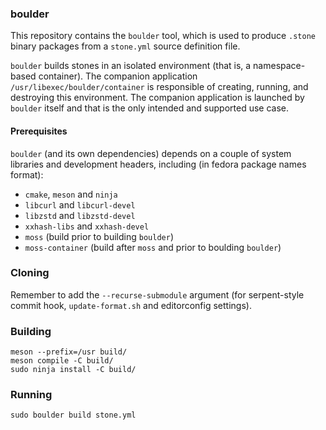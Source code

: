 ### boulder

This repository contains the `boulder` tool, which is used to produce
`.stone` binary packages from a `stone.yml` source definition file.

`boulder` builds stones in an isolated environment (that is, a namespace-based container). The companion application `/usr/libexec/boulder/container` is responsible of creating, running, and destroying this environment. The companion application is launched by `boulder` itself and that is the only intended and supported use case.

#### Prerequisites

`boulder` (and its own dependencies) depends on a couple of system libraries
and development headers, including (in fedora package names format):

- `cmake`, `meson` and `ninja`
- `libcurl` and `libcurl-devel`
- `libzstd` and `libzstd-devel`
- `xxhash-libs` and `xxhash-devel`
- `moss` (build prior to building `boulder`)
- `moss-container` (build after `moss` and prior to boulding `boulder`)

### Cloning

Remember to add the `--recurse-submodule` argument (for serpent-style commit hook, `update-format.sh` and editorconfig settings).

### Building

    meson --prefix=/usr build/
    meson compile -C build/
    sudo ninja install -C build/

### Running

    sudo boulder build stone.yml
